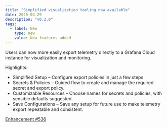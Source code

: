 ```yaml
---
title: "Simplified visualization tooling now available"
date: 2025-04-29
description: "v0.2.0"
tags:
  - label: New
    type: new
    value: New features added
---
```


Users can now more easily export telemetry directly to a Grafana Cloud instance for visualization and monitoring. 

Highlights:
- Simplified Setup – Configure export policies in just a few steps
- Secrets & Policies – Guided flow to create and manage the required secret and export policy.
- Customizable Resources – Choose names for secrets and policies, with sensible defaults suggested.
- Save Configurations – Save any setup for future use to make telemetry export repeatable and consistent.

[Enhancement #536](https://github.com/datum-cloud/enhancements/issues/206)